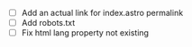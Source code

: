 - [ ] Add an actual link for index.astro permalink
- [ ] Add robots.txt
- [ ] Fix html lang property not existing
